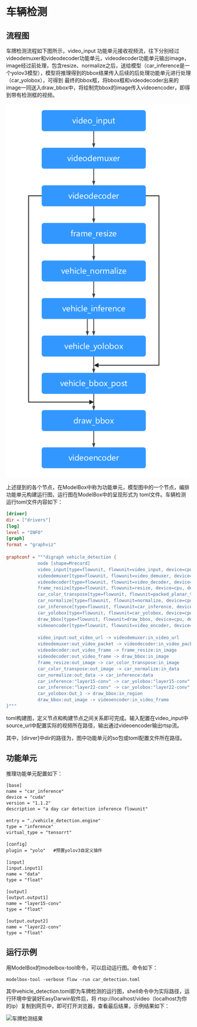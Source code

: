# 车辆检测

## 流程图

车牌检测流程如下图所示，video_input 功能单元接收视频流，往下分别经过 videodemuxer和videodecoder功能单元，videodecoder功能单元输出image，image经过前处理，包含resize、normalize之后，送给模型（car_inference是一个yolov3模型），模型将推理得到的bbox结果传入后续的后处理功能单元进行处理（car_yolobox），可得到 最终的bbox框，将bbox框和videodecoder出来的image一同送入draw_bbox中，将绘制完bbox的image传入videoencoder，即得到带有检测框的视频。

![car-detect](../assets/images/figure/solution/car-detect-uml.png)

上述提到的各个节点，在ModelBox中称为功能单元，模型图中的一个节点，编排功能单元构建运行图，运行图在ModelBox中的呈现形式为 toml文件。车辆检测运行toml文件内容如下：

```toml
[driver]
dir = ["drivers"]
[log]
level = "INFO"
[graph]
format = "graphviz"

graphconf = """digraph vehicle_detection {
            node [shape=Mrecord]
            video_input[type=flowunit, flowunit=video_input, device=cpu, deviceid=0, source_url="@SOLUTION_VIDEO_DIR@/test_video_vehicle.mp4"]
            videodemuxer[type=flowunit, flowunit=video_demuxer, device=cpu, deviceid=0]
            videodecoder[type=flowunit, flowunit=video_decoder, device=cpu, deviceid=0, queue_size=16, batch_size=5, pix_fmt=rgb]
            frame_resize[type=flowunit, flowunit=resize, device=cpu, deviceid=0, queue_size=16, batch_size=5, interpolation=inter_nearest, image_height=480, image_width=800]
            car_color_transpose[type=flowunit, flowunit=packed_planar_transpose, device=cpu, deviceid=0, queue_size=16, batch=5]
            car_normalize[type=flowunit, flowunit=normalize, device=cpu, deviceid=0, queue_size=16, batch_size=5, standard_deviation_inverse="0.003921568627451, 0.003921568627451, 0.003921568627451"]
            car_inference[type=flowunit, flowunit=car_inference, device=cuda, deviceid=0, queue_size=16, batch_size=5]
            car_yolobox[type=flowunit, flowunit=car_yolobox, device=cpu, deviceid=0, queue_size=16, batch_size=5, image_height=1080, image_width=1920]
            draw_bbox[type=flowunit, flowunit=draw_bbox, device=cpu, deviceid=0, queue_size=16, batch_size=5]
            videoencoder[type=flowunit, flowunit=video_encoder, device=cpu, deviceid=0, queue_size=16, encoder=mpeg4, default_dest_url="rtsp://localhost/test"]

            video_input:out_video_url -> videodemuxer:in_video_url
            videodemuxer:out_video_packet -> videodecoder:in_video_packet
            videodecoder:out_video_frame -> frame_resize:in_image
            videodecoder:out_video_frame -> draw_bbox:in_image
            frame_resize:out_image -> car_color_transpose:in_image
            car_color_transpose:out_image -> car_normalize:in_data
            car_normalize:out_data -> car_inference:data
            car_inference:"layer15-conv" -> car_yolobox:"layer15-conv"
            car_inference:"layer22-conv" -> car_yolobox:"layer22-conv"
            car_yolobox:Out_1 -> draw_bbox:in_region
            draw_bbox:out_image -> videoencoder:in_video_frame
}"""
```

toml构建图，定义节点和构建节点之间关系即可完成。输入配置在video_input中source_url中配置实际的视频所在路径，输出通过videoencoder输出rtsp流。

其中，[dirver]中dir的路径为，图中功能单元的so包或toml配置文件所在路径。

## 功能单元
推理功能单元配置如下：

```shell
[base]
name = "car_inference"
device = "cuda"
version = "1.1.2"
description = "a day car detection inference flowunit"

entry = "./vehicle_detection.engine"
type = "inference"
virtual_type = "tensorrt"

[config]
plugin = "yolo"   #预置yolov3自定义插件

[input]
[input.input1]
name = "data"
type = "float"

[output]
[output.output1]
name = "layer15-conv"
type = "float"

[output.output2]
name = "layer22-conv"
type = "float"
```

## 运行示例

用ModelBox的modelbox-tool命令，可以启动运行图。命令如下：

```shell
modelbox-tool -verbose flow -run car_detection.toml
```

其中vehicle_detection.toml即为车牌检测的运行图，shell命令中为实际路径，运行环境中安装好EasyDarwin软件后，将 rtsp://localhost/video（localhost为你的ip）复制到网页中，即可打开浏览器，查看最后结果，示例结果如下：

![车牌检测结果](../assets/images/figure/solution/car-detect-result.png)
